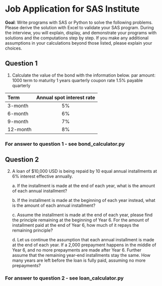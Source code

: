 # Job Application for SAS Institute

**Goal**: Write programs with SAS or Python to solve the following problems. Please derive the solution with Excel to validate your SAS program. During the interview, you will explain, display, and demonstrate your programs with solutions and the computations step by step. If you make any additional assumptions in your calculations beyond those listed, please explain your choices.

## Question 1
1. Calculate the value of the bond with the information below.
par amount: 1000
term to maturity 1 years
quarterly coupon rate 1.5% payable quarterly
<div align="center">

| Term	         | Annual spot interest rate |
|:--------------|:-------------------------:|
| 3-month       |            5%             |
| 6-month       |            	6%            |
| 9-month	      |            7%             |
| 12-month      |            8%             |

</div>

### For answer to question 1 - see bond_calculator.py

## Question 2
2. A loan of $10,000 USD is being repaid by 10 equal annual installments at 6% interest effective annually.

    a. If the installment is made at the end of each year, what is the amount of each annual installment?

    b. If the installment is made at the beginning of each year instead, what is the amount of each annual installment?

    c. Assume the installment is made at the end of each year, please find the principle remaining at the beginning of Year 6. For the amount of installment paid at the end of Year 6, how much of it repays the remaining principle?

    d. Let us continue the assumption that each annual installment is made at the end of each year. If a 2,000 prepayment happens in the middle of Year 6, and no more prepayments are made after Year 6. Further assume that the remaining year-end installments stay the same. How many years are left before the loan is fully paid, assuming no more prepayments?

### For answer to question 2 - see loan_calculator.py
